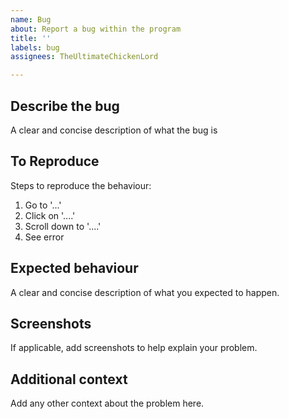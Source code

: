 ```yaml
---
name: Bug
about: Report a bug within the program
title: ''
labels: bug
assignees: TheUltimateChickenLord

---
```


## Describe the bug
A clear and concise description of what the bug is

## To Reproduce
Steps to reproduce the behaviour:
1. Go to '...'
2. Click on '....'
3. Scroll down to '....'
4. See error

## Expected behaviour
A clear and concise description of what you expected to happen.

## Screenshots
If applicable, add screenshots to help explain your problem.

## Additional context
Add any other context about the problem here.

